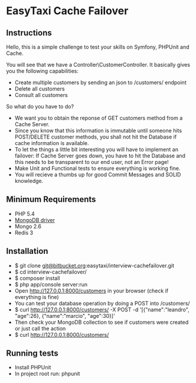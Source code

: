 EasyTaxi Cache Failover
========

Instructions
------
Hello, this is a simple challenge to test your skills on Symfony, PHPUnit and Cache.

You will see that we have a Controller\CustomerController. It basically gives you the following capabilities:

* Create multiple customers by sending an json to /customers/ endpoint
* Delete all customers
* Consult all customers

So what do you have to do?

* We want you to obtain the reponse of GET customers method from a Cache Server.
* Since you know that this information is immutable until someone hits POST/DELETE customer methods, you shall not hit the Database if cache information is available.
* To let the things a little bit interesting you will have to implement an failover: If Cache Server goes down, you have to hit the Database and this needs to be transparent to our end user, not an Error page!
* Make Unit and Functional tests to ensure everything is working fine.
* You will recieve a thumbs up for good Commit Messages and SOLID knowledge.

Minimum Requirements
---------
* PHP 5.4
* [MongoDB driver](http://php.net/manual/en/mongo.installation.php#mongo.installation.nix)
* Mongo 2.6
* Redis 3

Installation
------
* $ git clone git@bitbucket.org:easytaxi/interview-cachefailover.git
* $ cd interview-cachefailover/
* $ composer install
* $ php app/console server:run
* Open http://127.0.0.1:8000/customers in your browser (check if everything is fine)
* You can test your database operation by doing a POST into /customers/
* $ curl http://127.0.0.1:8000/customers/ -X POST -d '[{"name":"leandro", "age":26}, {"name":"marcio", "age":30}]'
* Then check your MongoDB collection to see if customers were created or just call the action
* $ curl http://127.0.0.1:8000/customers/

Running tests
------
* Install PHPUnit
* In project root run: phpunit
